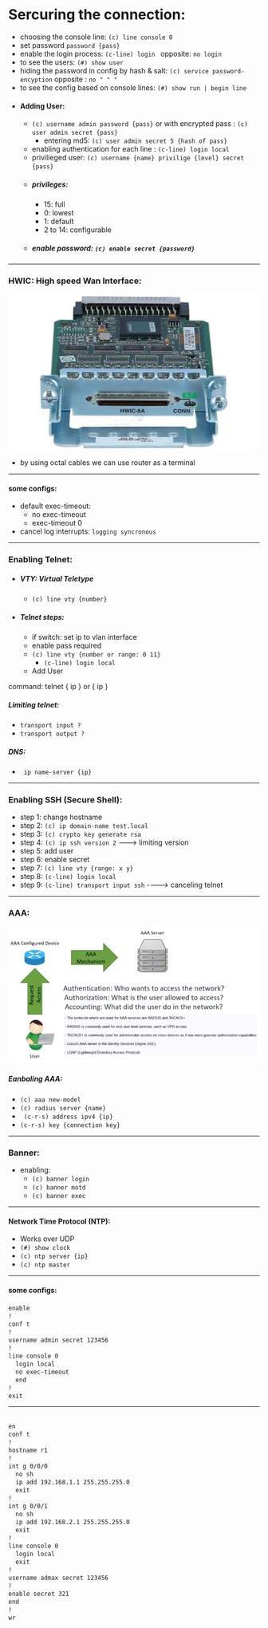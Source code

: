 # Sercuring the connection:
 - choosing the console line: ` (c) line console 0 `
 - set password `password {pass}`
 - enable the login process: `(c-line) login ` opposite: `no login`
 - to see the users: `(#) show user`
 - hiding the password in config by hash & salt: `(c) service password-encyption` opposite : `no " " "`
 - to see the config based on console lines: `(#) show run | begin line`
 - ####  Adding User:
    - `(c) username admin password {pass}` or with encrypted pass : `(c) user admin secret {pass} `
       - entering md5: `(c) user admin secret 5 {hash of pass}`
    - enabling authentication for each line : `(c-line) login local `
    - privilieged user: `(c) username {name} privilige {level} secret {pass} `
    - ##### privileges:
        - 15: full
        - 0: lowest
        - 1: default
        - 2 to 14: configurable
    - ##### enable password: `(c) enable secret {password}`

----------------------------------------------------------------------------------
### HWIC: High speed Wan Interface:
![hwic](./pic/hwic.jpg)

- by using octal cables we can use router as a terminal

-----------------------------------------------------------------------------------

#### some configs:
-  default exec-timeout:
   - no exec-timeout
   - exec-timeout 0
- cancel log interrupts: `logging syncronous` 

-----------------------------------------------------------------------------------
### Enabling Telnet:
- ##### VTY: Virtual Teletype
   - `(c) line vty {number}`
- ##### Telnet steps:
   - if switch: set ip to vlan interface
   - enable pass required
   - `(c) line vty {number or range: 0 11}`
      - `(c-line) login local`
   - Add User
  
 command: telnet { ip } or { ip }


 ##### Limiting telnet:
 - `transport input ?`
 - `transport output ?`

##### DNS: 
- ` ip name-server {ip}`

----------------------------------------------------------------------------
### Enabling SSH (Secure Shell):
- step 1: change hostname
- step 2: `(c) ip domain-name test.local`
- step 3: `(c) crypto key generate rsa`
- step 4: `(c) ip ssh version 2` ---> limiting version
- step 5: add user
- step 6: enable secret
- step 7: `(c) line vty {range: x y}`
- step 8: `(c-line) login local`
- step 9: `(c-line) transport input ssh` ----> canceling telnet
-----------------------------------------------------------------------------
### AAA:
![s](./pic/aaa.png)
##### Eanbaling AAA:
- `(c) aaa new-model`
- `(c) radius server {name}`
- ` (c-r-s) address ipv4 {ip}`
- `(c-r-s) key {connection key}`

----------------------------------------------------------------------------
### Banner:
- enabling:
   - `(c) banner login`
   - `(c) banner motd`
   - `(c) banner exec`
-----------------------------------------------------------------------------
 #### Network Time Protocol (NTP):
 - Works over UDP
 - `(#) show clock`
 - `(c) ntp server {ip}`
 - `(c) ntp master` 
-----------------------------------------------------------------------------
#### some configs:

```cisco
enable
!
conf t
!
username admin secret 123456
!
line console 0
  login local
  no exec-timeout
  end
!
exit 
```

----------------------------------------------------------------------------------

```cisco

en
conf t
!
hostname r1
!
int g 0/0/0
  no sh
  ip add 192.168.1.1 255.255.255.0
  exit
!
int g 0/0/1
  no sh
  ip add 192.168.2.1 255.255.255.0
  exit
!
line console 0
  login local
  exit
!
username admax secret 123456
!
enable secret 321
end
!
wr
```
